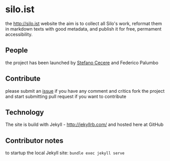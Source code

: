 # silo.ist
the http://silo.ist website
the aim is to collect all Silo's work, reformat them in markdown texts with good metadata, and publish it for free, permament accessibility.

## People
the project has been launched by [Stefano Cecere](https://github.com/StefanoCecere) and Federico Palumbo

## Contribute
please submit an [issue](https://github.com/Siloist/silo.ist/issues) if you have any comment and critics
fork the project and start submitting pull request if you want to contribute

## Technology
The site is build with Jekyll - http://jekyllrb.com/
and hosted here at GitHub

## Contributor notes
to startup the local Jekyll site:
`bundle exec jekyll serve`
